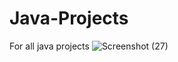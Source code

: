 # Java-Projects
For all java projects
![Screenshot (27)](https://github.com/Cynti84/Java-Projects/assets/115475111/4ef95efd-6099-4284-b374-e397bacff4c9)
